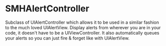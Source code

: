 # SMHAlertController
Subclass of UIAlertController which allows it to be used in a similar fashion to the much loved UIAlertView. Display alerts from wherever you are in your code, it doesn't have to be a UIViewController. It also automatically queues your alerts so you can just fire &amp; forget like with UIAlertView. 
